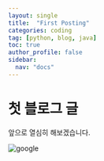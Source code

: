 ```yaml
---
layout: single
title:  "First Posting"
categories: coding
tag: [python, blog, java]
toc: true
author_profile: false
sidebar:
  nav: "docs"
---
```


# 첫 블로그 글

앞으로 열심히 해보겠습니다.

![google]({{site.url}}/images/2023-08-22-first/google.png)
